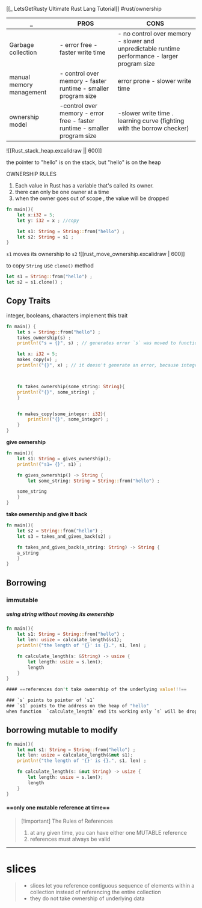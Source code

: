 [[_ LetsGetRusty Ultimate Rust Lang Tutorial]]
#rust/ownership 


 _ | PROS | CONS
 ---|---|---
Garbage collection | - error free - faster write time | - no control over memory  - slower and unpredictable runtime performance - larger program size
manual memory management | - control over memory - faster runtime - smaller program size | error prone - slower write time
ownership model|-control over memory - error free - faster runtime - smaller program size | -slower write time . learning curve (fighting with the borrow checker)

![[Rust_stack_heap.excalidraw || 600]]

the pointer to "hello" is on the stack, but "hello" is on the heap

OWNERSHIP RULES
1. Each value in Rust has a variable that's called its owner.
2. there can only be one owner at a time
3. when the owner goes out of scope , the value will be dropped

```rust
fn main(){
	let x:i32 = 5;
	let y: i32 = x ; //copy

	let s1: String = String::from("hello") ;
	let s2: String = s1 ;
}
```

`s1` moves its ownership to `s2`
![[rust_move_ownership.excalidraw | 600]]

to copy `String` use `clone()` method
```rust
let s1 = String::from("hello") ;
let s2 = s1.clone() ;
```

## Copy Traits
integer, booleans, characters implement this trait

```rust
fn main() {
	let s = String::from("hello") ;
	takes_ownership(s) ;
	println!("s = {}", s) ; // generates error `s` was moved to function

	let x: i32 = 5;
	makes_copy(x) ;
	println!("{}", x) ; // it doesn't generate an error, because integer implement Trait Copy, 



	fn takes_ownership(some_string: String){
	println!("{}", some_string) ;
	}


	fn makes_copy(some_integer: i32){
		println!("{}", some_integer) ;
	}
}
```


**give ownership**
```rust
fn main(){
	let s1: String = gives_ownership();
	println!("s1= {}", s1) ;

	fn gives_ownership() -> String {
		let some_string: String = String::from("hello") ;

	some_string
	}
}
```

**take ownership and give it back**
```rust
fn main(){
	let s2 = String::from("hello") ;
	let s3 = takes_and_gives_back(s2) ;

	fn takes_and_gives_back(a_string: String) -> String {
	a_string
	}
}
```


## Borrowing

### immutable
##### using string without moving its ownership
```rust
fn main(){
	let s1: String = String::from("hello") ;
	let len: usize = calculate_length(&s1);
	println!("the length of '{}' is {}.", s1, len) ;

	fn calculate_length(s: &String) -> usize {
		let length: usize = s.len();
		length
	}
}

#### ==references don't take ownership of the underlying value!!!==

### `s` points to pointer of `s1`
### `s1` points to the address on the heap of "hello"
when function  `calculate_length` end its working only `s` will be dropped

```


## borrowing mutable to modify
```rust
fn main(){
	let mut s1: String = String::from("hello") ;
	let len: usize = calculate_length(&mut s1);
	println!("the length of '{}' is {}.", s1, len) ;

	fn calculate_length(s: &mut String) -> usize {
		let length: usize = s.len();
		length
	}
}

```

#### ==only one mutable reference at time==


>[!important] The Rules of References
> 1. at any given time, you can have either one MUTABLE reference
> 2. references must always be valid

-----
# slices
> - slices let you reference contiguous sequence of elements within a collection instead of referencing the entire collection
> - they do not take ownership of underlying data

```rust



```




















